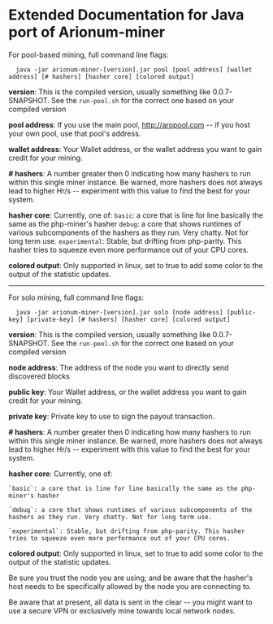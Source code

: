 Extended Documentation for Java port of Arionum-miner
==========================

For pool-based mining, full command line flags:

```  java -jar arionum-miner-[version].jar pool [pool address] [wallet address] [# hashers] [hasher core] [colored output]```

**version**: This is the compiled version, usually something like 0.0.7-SNAPSHOT. See the `run-pool.sh` for the correct one based on your compiled version

**pool address**: If you use the main pool, http://aropool.com -- if you host your own pool, use that pool's address.

**wallet address**: Your Wallet address, or the wallet address you want to gain credit for your mining.

**# hashers**: A number greater then 0 indicating how many hashers to run within this single miner instance. Be warned, more hashers does not always lead to higher Hr/s -- experiment with this value to find the best for your system.

**hasher core**: Currently, one of:
    `basic`: a core that is line for line basically the same as the php-miner's hasher
    `debug`: a core that shows runtimes of various subcomponents of the hashers as they run. Very chatty. Not for long term use.
    `experimental`: Stable, but drifting from php-parity. This hasher tries to squeeze even more performance out of your CPU cores.

**colored output**: Only supported in linux, set to true to add some color to the output of the statistic updates.

--------------------

For solo mining, full command line flags:

```  java -jar arionum-miner-[version].jar solo [node address] [public-key] [private-key] [# hashers] [hasher core] [colored output]```

**version**: This is the compiled version, usually something like 0.0.7-SNAPSHOT. See the `run-pool.sh` for the correct one based on your compiled version

**node address**: The address of the node you want to directly send discovered blocks

**public key**: Your Wallet address, or the wallet address you want to gain credit for your mining.

**private key**: Private key to use to sign the payout transaction.

**# hashers**: A number greater then 0 indicating how many hashers to run within this single miner instance. Be warned, more hashers does not always lead to higher Hr/s -- experiment with this value to find the best for your system.

**hasher core**: Currently, one of:

    `basic`: a core that is line for line basically the same as the php-miner's hasher

    `debug`: a core that shows runtimes of various subcomponents of the hashers as they run. Very chatty. Not for long term use.

    `experimental`: Stable, but drifting from php-parity. This hasher tries to squeeze even more performance out of your CPU cores.

**colored output**: Only supported in linux, set to true to add some color to the output of the statistic updates.

Be sure you trust the node you are using; and be aware that the hasher's host needs to be specifically allowed by the node you are connecting to.

Be aware that at present, all data is sent in the clear -- you might want to use a secure VPN or exclusively mine towards local network nodes.
